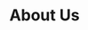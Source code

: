 ---
title: "About Us"
meta_title: "About Us"
description: "Learn about SAS Studio Percussion, founded in 2018 by graduates of Shenyang Conservatory of Music, offering professional percussion education in Melbourne."
draft: false

# About section
about_title: "About Us"
about_image: "/images/hezhao.jpg"
about_content: |
  Chinese Percussion from the Shenyang Conservatory of Music. Based in Melbourne, Australia, it is one of the region's premier percussion studios, dedicated to developing high-level Chinese traditional percussion ensembles and Western percussion groups.<br><br>

  Students of SAS Studio Percussion perform as percussionists in many of Melbourne's top schools and youth symphony orchestras. Over the years, SAS has held numerous large-scale concerts featuring both traditional Chinese and Western percussion, as well as intensive student-teacher performances and showcases.<br><br>

  Our curriculum covers essential percussion techniques (snare drum, drum kit, etc.), traditional Chinese percussion (such as Tanggu, flowerpot drums, and the five-tone drum set), and Western percussion (including marimba and timpani). We support a wide range of examination systems, including Rock School, AMEB Percussion, VCE, and university-level percussion exams in Melbourne. The studio is fully equipped with advanced percussion instruments and a professional stage setup featuring lighting, sound, and multimedia systems.

# Timeline section
timeline:
  enable: true
  title: "Our Timeline"
  events:
    - year: "2018"
      title: "Founding of SAS Percussion Studio"
      description: "Since its founding in 2018, SAS Percussion Studio has been committed to delivering high-standard percussion education. We utilize world-class percussion instruments, provide expert guidance for percussion grade examinations, and host high-quality concerts. Our work has significantly contributed to the percussion education scene in Melbourne, offering professional drum lessons and drum kit instruction."
      image: "/images/2018.png"
      
    - year: "2019"
      title: "Melbourne's First Chinese Traditional Percussion Concert"
      description: "We proudly presented Melbourne's first dedicated concert of traditional Chinese percussion. The event showcased the richness of ethnic percussion through carefully curated repertoire, refined performances, and meticulous sound engineering — offering an exceptional and immersive cultural experience."
      image: "/images/2019.png"
      
    - year: "2021"
      title: "SAS Inaugural Student-Teacher Percussion Concert"
      description: "We showcased the charm of world percussion music through a concert completed jointly by SAS percussion teachers and students. The concert consisted of Western percussion, ethnic percussion, and pop percussion, making it fun and diverse in style."
      image: "/images/2021.png"
      
    - year: "2022"
      title: "Melbourne's Second Chinese Traditional Percussion Concert"
      description: "Continuing our tradition of excellence, the second ethnic percussion concert once again delivered a flawless showcase of Chinese traditional percussion. From musical selections and performance quality to sound production, every detail was executed to perfection. The event also featured world-class percussion instruments, further elevating the audience experience."
      image: "/images/2022.png"
      
    - year: "2023"
      title: "SAS Second Student-Teacher Percussion Concert"
      description: "Co-created by SAS teachers and students, this concert featured a diverse mix of Western, ethnic, and pop percussion music. For the first time, the performance incorporated professional-level lighting and audiovisual effects, creating an immersive sensory experience for the audience."
      image: "/images/2023.png"
      
    - year: "2024"
      title: "Launch of the SAS Percussion Stage"
      description: "SAS proudly launched its state-of-the-art performance stage in 2024, enhancing our teaching model by integrating real stage experience into students' learning journey. After a period of training, every student has the opportunity to perform on the SAS Stage, equipped with world-class stage design and lighting technology — preparing them for professional-level performances."
      image: "/images/2024.png"
      
    - year: "2025"
      title: "Melbourne's Third Chinese Traditional Percussion Concert"
      description: "Continuing our tradition of excellence, the third ethnic percussion concert once again delivered a flawless showcase of Chinese traditional percussion. From musical selections and performance quality to sound production, every detail was executed to perfection. The event also featured world-class percussion instruments, further elevating the audience experience."
      image: "/images/2025.png"
---